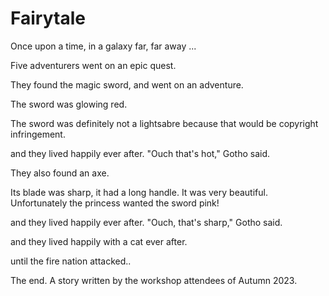 # Fairytale

Once upon a time, in a galaxy far, far away ...

Five adventurers went on an epic quest.

They found the magic sword, and went on an adventure.

The sword was glowing red.


The sword was definitely not a lightsabre because that would be copyright infringement.

and they lived happily ever after.
"Ouch that's hot," Gotho said.

They also found an axe.

Its blade was sharp, it had a long handle.
It was very beautiful.
Unfortunately the princess wanted the sword pink!


and they lived happily ever after.
"Ouch, that's sharp," Gotho said.

and they lived happily with a cat ever after.

until the fire nation attacked..

The end.
A story written by the workshop attendees of Autumn 2023.

